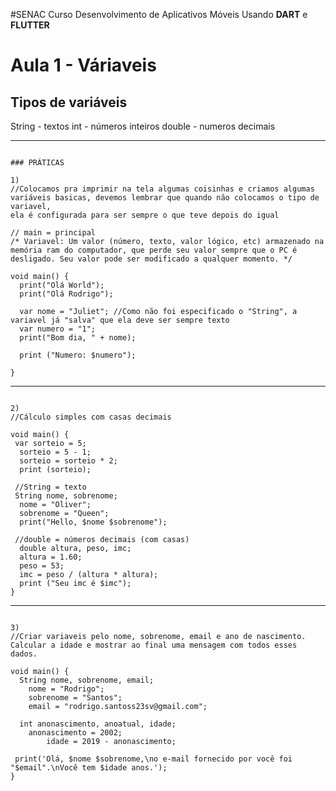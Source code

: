 #SENAC
Curso Desenvolvimento de Aplicativos Móveis
Usando **DART** e **FLUTTER**

# Aula 1 - Váriaveis

## Tipos de variáveis
String - textos
int - números inteiros
double - numeros decimais


----------------------------------------------------------------------------------------------------------------------------------------

```

### PRÁTICAS

1)
//Colocamos pra imprimir na tela algumas coisinhas e criamos algumas variáveis basicas, devemos lembrar que quando não colocamos o tipo de variavel,
ela é configurada para ser sempre o que teve depois do igual

// main = principal
/* Variavel: Um valor (número, texto, valor lógico, etc) armazenado na memória ram do computador, que perde seu valor sempre que o PC é desligado. Seu valor pode ser modificado a qualquer momento. */

void main() {
  print("Olá World");
  print("Olá Rodrigo");
  
  var nome = "Juliet"; //Como não foi especificado o "String", a variavel já "salva" que ela deve ser sempre texto
  var numero = "1";
  print("Bom dia, " + nome);
  
  print ("Numero: $numero");
  
}

```

------------------------------------------------------------

```

2)
//Cálculo simples com casas decimais

void main() {
 var sorteio = 5;
  sorteio = 5 - 1;
  sorteio = sorteio * 2;
  print (sorteio);
  
 //String = texto
 String nome, sobrenome;
  nome = "Oliver";
  sobrenome = "Queen";
  print("Hello, $nome $sobrenome");
  
 //double = números decimais (com casas)
  double altura, peso, imc;
  altura = 1.60;
  peso = 53;
  imc = peso / (altura * altura);
  print ("Seu imc é $imc");
}

```

------------------------------------------------------------

```

3)
//Criar variaveis pelo nome, sobrenome, email e ano de nascimento. Calcular a idade e mostrar ao final uma mensagem com todos esses dados.

void main() {
  String nome, sobrenome, email;
    nome = "Rodrigo";
  	sobrenome = "Santos";
  	email = "rodrigo.santoss23sv@gmail.com";
      
  int anonascimento, anoatual, idade;
    anonascimento = 2002;
 		idade = 2019 - anonascimento;
 
 print('Olá, $nome $sobrenome,\no e-mail fornecido por você foi "$email".\nVocê tem $idade anos.');
}

```
